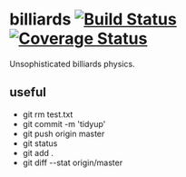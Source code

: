 # billiards [![Build Status](https://travis-ci.org/tailuge/billiards.svg?branch=master)](https://travis-ci.org/tailuge/billiards/) [![Coverage Status](https://coveralls.io/repos/tailuge/billiards/badge.svg)](https://coveralls.io/r/tailuge/billiards)

Unsophisticated billiards physics.

## useful

 *   git rm test.txt
 *   git commit -m 'tidyup'
 *   git push origin master
 *   git status
 *   git add .
 *   git diff --stat origin/master

